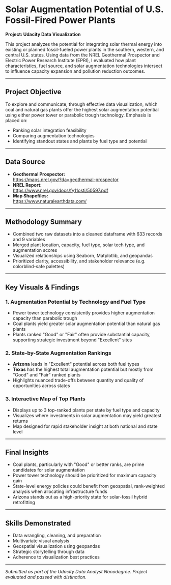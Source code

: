 # Solar Augmentation Potential of U.S. Fossil-Fired Power Plants  
**Project: Udacity Data Visualization**

This project analyzes the potential for integrating solar thermal energy into existing or planned fossil-fueled power plants in the southern, western, and central U.S. states. Using data from the NREL Geothermal Prospector and Electric Power Research Institute (EPRI), I evaluated how plant characteristics, fuel source, and solar augmentation technologies intersect to influence capacity expansion and pollution reduction outcomes.

---

## Project Objective

To explore and communicate, through effective data visualization, which coal and natural gas plants offer the highest solar augmentation potential using either power tower or parabolic trough technology. Emphasis is placed on:

- Ranking solar integration feasibility
- Comparing augmentation technologies
- Identifying standout states and plants by fuel type and potential

---

## Data Source

- **Geothermal Prospector:**  
  https://maps.nrel.gov/?da=geothermal-prospector  
- **NREL Report:**  
  https://www.nrel.gov/docs/fy11osti/50597.pdf  
- **Map Shapefiles:**  
  https://www.naturalearthdata.com/

---

## Methodology Summary

- Combined two raw datasets into a cleaned dataframe with 633 records and 9 variables
- Merged plant location, capacity, fuel type, solar tech type, and augmentation scores
- Visualized relationships using Seaborn, Matplotlib, and geopandas
- Prioritized clarity, accessibility, and stakeholder relevance (e.g. colorblind-safe palettes)

---

## Key Visuals & Findings

### 1. **Augmentation Potential by Technology and Fuel Type**  
- Power tower technology consistently provides higher augmentation capacity than parabolic trough
- Coal plants yield greater solar augmentation potential than natural gas plants
- Plants ranked "Good" or "Fair" often provide substantial capacity, supporting strategic investment beyond "Excellent" sites

### 2. **State-by-State Augmentation Rankings**  
- **Arizona** leads in "Excellent" potential across both fuel types  
- **Texas** has the highest total augmentation potential but mostly from "Good" and "Fair" ranked plants  
- Highlights nuanced trade-offs between quantity and quality of opportunities across states

### 3. **Interactive Map of Top Plants**  
- Displays up to 3 top-ranked plants per state by fuel type and capacity  
- Visualizes where investments in solar augmentation may yield greatest returns  
- Map designed for rapid stakeholder insight at both national and state level

---

## Final Insights

- Coal plants, particularly with "Good" or better ranks, are prime candidates for solar augmentation
- Power tower technology should be prioritized for maximum capacity gain
- State-level energy policies could benefit from geospatial, rank-weighted analysis when allocating infrastructure funds
- Arizona stands out as a high-priority state for solar-fossil hybrid retrofitting

---

## Skills Demonstrated

- Data wrangling, cleaning, and preparation
- Multivariate visual analysis
- Geospatial visualization using geopandas
- Strategic storytelling through data
- Adherence to visualization best practices

---

*Submitted as part of the Udacity Data Analyst Nanodegree. Project evaluated and passed with distinction.*